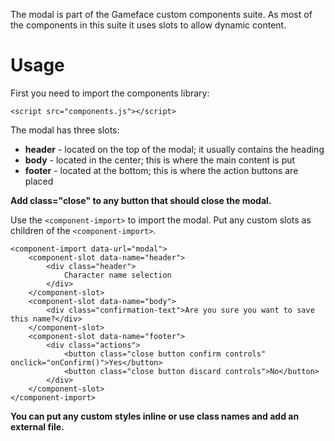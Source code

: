 The modal is part of the Gameface custom components suite. As most of the components in this suite it uses slots to allow dynamic content.


Usage
===================
First you need to import the components library:

~~~~{.html}
<script src="components.js"></script>
~~~~

The modal has three slots:
- **header** - located on the top of the modal; it usually contains the heading
- **body** - located in the center; this is where the main content is put
- **footer** - located at the bottom; this is where the action buttons are placed

**Add class="close" to any button that should close the modal.**

Use the `<component-import>` to import the modal. Put any custom slots as children of the `<component-import>`.

~~~~{.html}
<component-import data-url="modal">
    <component-slot data-name="header">
        <div class="header">
            Character name selection
        </div>
    </component-slot>
    <component-slot data-name="body">
        <div class="confirmation-text">Are you sure you want to save this name?</div>
    </component-slot>
    <component-slot data-name="footer">
        <div class="actions">
            <button class="close button confirm controls" onclick="onConfirm()">Yes</button>
            <button class="close button discard controls">No</button>
        </div>
    </component-slot>
</component-import>
~~~~


**You can put any custom styles inline or use class names and add an external file.** 
